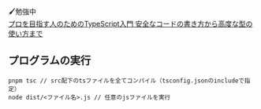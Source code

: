 🖌️勉強中  
 [プロを目指す人のためのTypeScript入門 安全なコードの書き方から高度な型の使い方まで](https://gihyo.jp/book/2022/978-4-297-12747-3)

## プログラムの実行
```
pnpm tsc // src配下のtsファイルを全てコンパイル（tsconfig.jsonのincludeで指定）
node dist/<ファイル名>.js // 任意のjsファイルを実行
```
